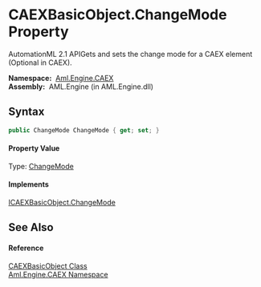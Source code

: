 CAEXBasicObject.ChangeMode Property
===================================
AutomationML 2.1 APIGets and sets the change mode for a CAEX element (Optional in CAEX).

  **Namespace:**  [Aml.Engine.CAEX][1]  
  **Assembly:**  AML.Engine (in AML.Engine.dll)

Syntax
------

```csharp
public ChangeMode ChangeMode { get; set; }
```

#### Property Value
Type: [ChangeMode][2]
#### Implements
[ICAEXBasicObject.ChangeMode][3]  


See Also
--------

#### Reference
[CAEXBasicObject Class][4]  
[Aml.Engine.CAEX Namespace][1]  

[1]: ../README.md
[2]: ../ChangeMode/README.md
[3]: ../ICAEXBasicObject/ChangeMode.md
[4]: README.md
[5]: https://www.automationml.org
[6]: ../../icons/logoShade.png